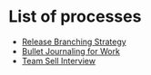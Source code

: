 # List of processes

-   [Release Branching Strategy](https://github.com/knitcodemonkey/processes/blob/master/Release_Branching%20Strategy.png)
-   [Bullet Journaling for Work](https://github.com/knitcodemonkey/processes/blob/master/bullet_journaling_for_adhd.md)
-   [Team Sell Interview](https://github.com/knitcodemonkey/processes/blob/master/team_sell_interview.md)
